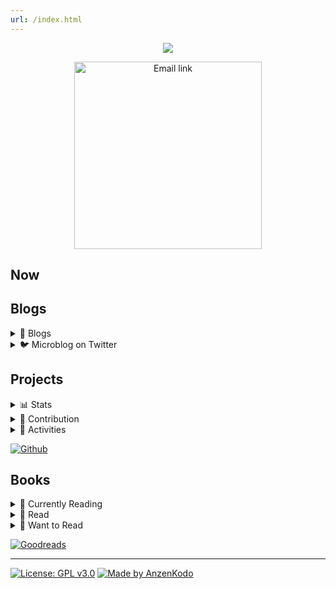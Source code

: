```yaml
---
url: /index.html
---
```


<div align="center">
  
  [<img src="https://raw.githubusercontent.com/AnzenKodo/assests/main/my/banner/Banner.webp">](https://github.com/AnzenKodo/AnzenKodo)
  
  <a href="mailto:AnzenKodo@altmails.com">
    <img width="300em" alt="Email link" src="https://img.shields.io/badge/-AnzenKodo@altmails.com-f99b39?style=for-the-badge&logo=gmail&color=ea4335&logoColor=fff">
  </a>
</div>

## Now

## Blogs

<details>
  <summary>📝 Blogs</summary>

<!-- BLOG:START -->
- [Hello Post](https://ionote.vercel.app/Hello%20Post.html)
- [This is my first post](https://ionote.vercel.app/This-is-my-first-post.html)
- [This is something](https://ionote.vercel.app/This-is-something.html)
<!-- BLOG:END --> 

[See More](https://ionote.vercel.app) or Subsribe to
  [![RSS](https://img.shields.io/badge/-RSS-f99b39?style=for-the-badge&logo=rss&color=f99b39&logoColor=fff)](https://ionote.vercel.app/feed.xml)

</details>

<details>
  <summary>🐦 Microblog on Twitter</summary>
  
  [![github-readme-twitter](https://github-readme-twitter.gazf.vercel.app/api?id=Anzenkodo&layout=wide)](https://twitter.com/AnzenKodo)
  
  [![Twitter](https://img.shields.io/badge/-@Anzenkodo-2C3E50?style=for-the-badge&logo=twitter&color=1da1f2&logoColor=fff)](https://twitter.com/AnzenKodo)

</details>

## Projects

<details>
  <summary>📊 Stats</summary>

<img src="https://github-readme-stats.vercel.app/api/top-langs/?username=AnzenKodo&bg_color=00000000&hide_border=true&text_color=0583F2&title_color=F20544&langs_count=10" align="left">

![Github Stats](https://github-readme-stats.vercel.app/api?username=AnzenKodo&show_icons=true&bg_color=00000000&hide_border=true&text_color=0583F2&title_color=F20544&include_all_commits=true&count_private=true)
[![GitHub Streak](https://github-readme-streak-stats.herokuapp.com?user=AnzenKodo&hide_border=true&date_format=j%2Fn%5B%2FY%5D&background=00000000&ring=F20544&fire=F20544&currStreakNum=0583F2&sideNums=0583F2&currStreakLabel=0583F2&sideLabels=0583F2&stroke=F20544&dates=0583F2)](https://github-readme-streak-stats.herokuapp.com/demo/?user=AnzenKodo&theme=default&hide_border=true&date_format=j%2Fn%5B%2FY%5D&properties=border&background=%2300000000&ring=%23F20544FF&fire=%23F20544FF&currStreakNum=%230583F2FF&sideNums=%230583F2FF&currStreakLabel=%230583F2&sideLabels=%230583F2&stroke=%23F20544&dates=%230583F2)

</details>

<details>
  <summary>🤝 Contribution</summary>

![trophy](https://github-profile-trophy.vercel.app/?username=AnzenKodo&no-bg=true&no-frame=true&theme=nord&column=10)
![Tesura's github activity graph](https://activity-graph.herokuapp.com/graph?username=AnzenKodo&bg_color=000000000&color=0583F2&line=f20544&point=0583F2&area_color=0583F2&hide_border=true&area=true)

</details>

<details>
  <summary>🔨 Activities</summary>

<!--START_SECTION:activity-->
1. 🎉 Merged PR [#7](https://github.com/AnzenKodo/1mbt/pull/7) in [AnzenKodo/1mbt](https://github.com/AnzenKodo/1mbt)
2. 🎉 Merged PR [#6](https://github.com/AnzenKodo/1mbt/pull/6) in [AnzenKodo/1mbt](https://github.com/AnzenKodo/1mbt)
3. 🎉 Merged PR [#5](https://github.com/AnzenKodo/1mbt/pull/5) in [AnzenKodo/1mbt](https://github.com/AnzenKodo/1mbt)
<!--END_SECTION:activity-->

</details>

[![Github](https://img.shields.io/badge/-@Anzenkodo-2C3E50?style=for-the-badge&logo=github&color=161b22&logoColor=fff)](https://twitter.com/AnzenKodo)

## Books

<details>
  <summary>📖 Currently Reading</summary>

<!-- GOODREADS_READING:START -->
- [無職転生　～異世界行ったら本気だす～ 5 &lpar;Mushoku Tensei, #5&rpar;](https://www.goodreads.com/review/show/4687790214?utm_medium=api&utm_source=rss)
<!-- GOODREADS_READING:END -->

</details>

<details>
  <summary>📕 Read</summary>

<!-- GOODREADS_READ:START -->
- [無職転生　～異世界行ったら本気だす～ 5 &lpar;Mushoku Tensei, #5&rpar;](https://www.goodreads.com/review/show/4687790214?utm_medium=api&utm_source=rss)
- [無職転生 ～異世界行ったら本気だす～ 4 &lpar;Mushoku Tensei, #4&rpar;](https://www.goodreads.com/review/show/4678512623?utm_medium=api&utm_source=rss)
- [Mushoku Tensei: Jobless Reincarnation &lpar;Light Novel&rpar; Vol. 3](https://www.goodreads.com/review/show/4678512308?utm_medium=api&utm_source=rss)
- [A Thousand Brains: A New Theory of Intelligence](https://www.goodreads.com/review/show/4495154266?utm_medium=api&utm_source=rss)
- [JavaScript Everywhere: Building Cross-Platform Applications with Graphql, React, React Native, and Electron](https://www.goodreads.com/review/show/4268755800?utm_medium=api&utm_source=rss)
- [The Pragmatic Programmer: Your Journey to Mastery](https://www.goodreads.com/review/show/4267206382?utm_medium=api&utm_source=rss)
- [The Ride of a Lifetime: Lessons Learned from 15 Years as CEO of the Walt Disney Company](https://www.goodreads.com/review/show/4264443930?utm_medium=api&utm_source=rss)
- [Hell Yeah or No: what&#39;s worth doing](https://www.goodreads.com/review/show/4264442979?utm_medium=api&utm_source=rss)
- [Keep Going: 10 Ways to Stay Creative in Good Times and Bad](https://www.goodreads.com/review/show/4264442051?utm_medium=api&utm_source=rss)
- [Show Your Work!: 10 Ways to Share Your Creativity and Get Discovered](https://www.goodreads.com/review/show/4264441879?utm_medium=api&utm_source=rss)
<!-- GOODREADS_READ:END -->
  [See More](read.md)

</details>

<details>
  <summary>📗 Want to Read</summary>

<!-- GOODREADS_LATER:START -->
- [Mushoku Tensei: Roxy Gets Serious Vol. 1](https://www.goodreads.com/review/show/4696942342?utm_medium=api&utm_source=rss)
- [無職転生　～異世界行ったら本気だす～ 6 &lpar;Mushoku Tensei, #6&rpar;](https://www.goodreads.com/review/show/4696933969?utm_medium=api&utm_source=rss)
- [Attack on Titan: Before the Fall, Vol. 1 &lpar;Attack on Titan: Before the Fall Manga, #1&rpar;](https://www.goodreads.com/review/show/4696667206?utm_medium=api&utm_source=rss)
- [Project Hail Mary](https://www.goodreads.com/review/show/4687794069?utm_medium=api&utm_source=rss)
- [Will](https://www.goodreads.com/review/show/4414728022?utm_medium=api&utm_source=rss)
- [Animal Farm](https://www.goodreads.com/review/show/4662800671?utm_medium=api&utm_source=rss)
- [1984](https://www.goodreads.com/review/show/4662800623?utm_medium=api&utm_source=rss)
- [Breath: The New Science of a Lost Art](https://www.goodreads.com/review/show/4662790350?utm_medium=api&utm_source=rss)
- [An Elegant Defense: The Extraordinary New Science of the Immune System: A Tale in Four Lives](https://www.goodreads.com/review/show/4557717062?utm_medium=api&utm_source=rss)
- [Behave: The Biology of Humans at Our Best and Worst](https://www.goodreads.com/review/show/4525055942?utm_medium=api&utm_source=rss)
<!-- GOODREADS_LATER:END -->
  [See More](later.md)

</details>

[![Goodreads](https://img.shields.io/badge/-@AnzenKodo-2C3E50?style=for-the-badge&logo=goodreads&color=ece9d4&logoColor=814910)](https://www.goodreads.com/AnzenKodo)

---

[![License: GPL v3.0](https://img.shields.io/badge/-GPL%20v3.0-2C3E50?style=for-the-badge&label=license&color=bd0000&labelColor=000&logoColor=814910)](LICENSE)
[![Made by AnzenKodo](https://img.shields.io/badge/-@AnzenKodo-2C3E50?style=for-the-badge&label=Made%20%20by&color=f20544&labelColor=170327&logoColor=814910)](https://AnzenKodo.github.io/AnzenKodo)
